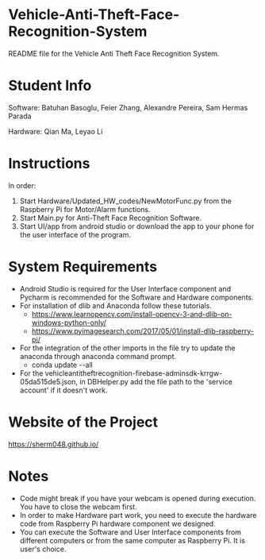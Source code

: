 # Vehicle-Anti-Theft-Face-Recognition-System

README file for the Vehicle Anti Theft Face Recognition System.

# Student Info

Software: Batuhan Basoglu, Feier Zhang, Alexandre Pereira, Sam Hermas Parada

Hardware: Qian Ma, Leyao Li

# Instructions

In order:
1. Start Hardware/Updated_HW_codes/NewMotorFunc.py from the Raspberry Pi for Motor/Alarm functions.
2. Start Main.py for Anti-Theft Face Recognition Software.
3. Start UI/app from android studio or download the app to your phone for the user interface of the program.

# System Requirements

- Android Studio is required for the User Interface component and Pycharm is recommended for the Software and Hardware components.
- For installation of dlib and Anaconda follow these tutorials.
    - https://www.learnopencv.com/install-opencv-3-and-dlib-on-windows-python-only/
    - https://www.pyimagesearch.com/2017/05/01/install-dlib-raspberry-pi/
- For the integration of the other imports in the file try to update the anaconda through 
anaconda command prompt.
    - conda update --all
- For the vehicleantitheftrecognition-firebase-adminsdk-krrgw-05da515de5.json, in DBHelper.py
add the file path to the 'service account' if it doesn't work.

# Website of the Project

https://sherm048.github.io/

# Notes

- Code might break if you have your webcam is opened during execution. You have to close the webcam first.
- In order to make Hardware part work, you need to execute the hardware code from Raspberry Pi hardware component we designed. 
- You can execute the Software and User Interface components from different computers or from the same computer as Raspberry Pi.
 It is user's choice.
